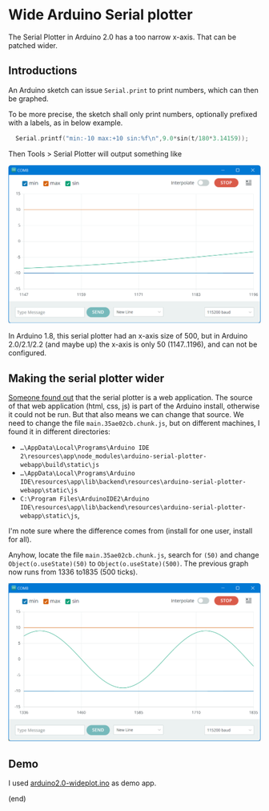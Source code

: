 # Wide Arduino Serial plotter

The Serial Plotter in Arduino 2.0 has a too narrow x-axis. That can be patched wider.


## Introductions

An Arduino sketch can issue `Serial.print` to print numbers, which can then be graphed.

To be more precise, the sketch shall only print numbers, optionally prefixed with a labels, as in below example.

```C
  Serial.printf("min:-10 max:+10 sin:%f\n",9.0*sin(t/180*3.14159));
```

Then Tools > Serial Plotter will output something like

![A (narrow) plot](narrow.png)

In Arduino 1.8, this serial plotter had an x-axis size of 500, but in Arduino 2.0/2.1/2.2 (and maybe up) 
the x-axis is only 50 (1147..1196), and can not be configured.


## Making the serial plotter wider

[Someone found out](https://github.com/arduino/arduino-ide/issues/803#issuecomment-1338149431) that the serial plotter is a web application.
The source of that web application (html, css, js) is part of the Arduino install, otherwise it could not be run.
But that also means we can change that source. We need to change the file `main.35ae02cb.chunk.js`,
but on different machines, I found it in different directories:

 - `…\AppData\Local\Programs\Arduino IDE 2\resources\app\node_modules\arduino-serial-plotter-webapp\build\static\js`
 - `…\AppData\Local\Programs\Arduino IDE\resources\app\lib\backend\resources\arduino-serial-plotter-webapp\static\js`
 - `C:\Program Files\ArduinoIDE2\Arduino IDE\resources\app\lib\backend\resources\arduino-serial-plotter-webapp\static\js`,

I'm note sure where the difference comes from (install for one user, install for all).

Anyhow, locate the file `main.35ae02cb.chunk.js`, search for `(50)` and 
change `Object(o.useState)(50)` to `Object(o.useState)(500)`. The previous graph now runs from 1336 to1835 (500 ticks).

![A (500 wide) plot](wide.png)

## Demo

I used [arduino2.0-wideplot.ino](arduino2.0-wideplot.ino) as demo app.

(end)
